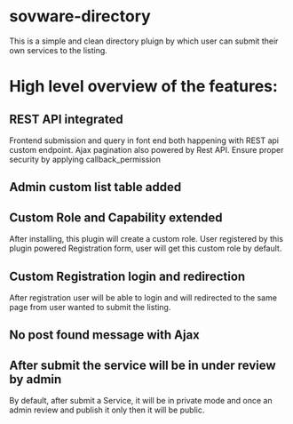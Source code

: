 # sovware-directory
This is a simple and clean directory pluign by which user can submit their own services to the listing.

# High level overview of the features:
## REST API integrated
Frontend submission and query in font end both happening with REST api custom endpoint. Ajax pagination also powered by Rest API. Ensure proper security by applying callback_permission


## Admin custom list table added
## Custom Role and Capability extended
After installing, this plugin will create a custom role. User registered by this plugin powered Registration form, user will get this custom role by default.
## Custom Registration login and redirection
After registration user will be able to login and will redirected to the same page from user wanted to submit the listing.
## No post found message with Ajax
## After submit the service will be in under review by admin
By default, after submit a Service, it will be in private mode and once an admin review and publish it only then it will be public.
